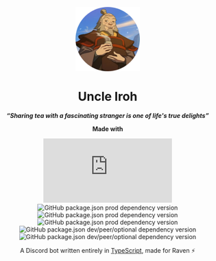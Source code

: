 <div align="center">

<img src="UncleIroh.png" alt="Uncle Iroh" width="150" height="150"/>

# Uncle Iroh

**_“Sharing tea with a fascinating stranger is one of life's true delights”_**

**Made with**

![GitHub package.json prod dependency version](https://img.shields.io/github/package-json/dependency-version/AhsokaT/discord/discord.js?filename=apps%2Fraven%2Fpackage.json&color=crimson)
![GitHub package.json prod dependency version](https://img.shields.io/github/package-json/dependency-version/AhsokaT/discord/%40sapphire%2Fframework?filename=apps%2Fraven%2Fpackage.json&color=orange)
![GitHub package.json prod dependency version](https://img.shields.io/github/package-json/dependency-version/AhsokaT/discord/%40sapphire%2Fdecorators?filename=apps%2Fraven%2Fpackage.json&color=yellow)
![GitHub package.json prod dependency version](https://img.shields.io/github/package-json/dependency-version/AhsokaT/discord/mongodb?filename=apps%2Fraven%2Fpackage.json&color=forestgreen)
![GitHub package.json dev/peer/optional dependency version](https://img.shields.io/github/package-json/dependency-version/AhsokaT/discord/dev/typescript?filename=apps%2Fraven%2Fpackage.json)
![GitHub package.json dev/peer/optional dependency version](https://img.shields.io/github/package-json/dependency-version/AhsokaT/discord/dev/tsup?filename=apps%2Fraven%2Fpackage.json&color=purple)

A Discord bot written entirely in [TypeScript](https://www.typescriptlang.org), made for Raven ⚡

</div>

